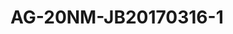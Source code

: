 <a name="material" />

# AG-20NM-JB20170316-1
<script type="application/ld+json">
  {
    "@context": "https://schema.org/",
    "@type": "ChemicalSubstance",
    "http://purl.org/dc/terms/conformsTo":
      {
        "@type": "CreativeWork",
        "@id": "https://bioschemas.org/profiles/ChemicalSubstance/0.4-RELEASE/"
      },
    "@id": "https://egonw.github.io/nanowiki/nanowiki502.html#material",
    "name": "AG-20NM-JB20170316-1",
    "sameAs: "http://127.0.0.1/mediawiki/index.php/Special:URIResolver/AG-2D20NM-2DJB20170316-2D1"
  }
</script>

